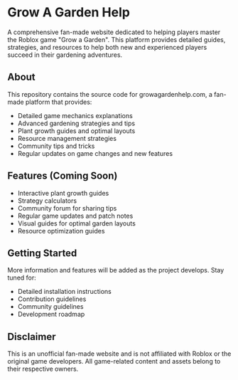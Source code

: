 # Grow A Garden Help

A comprehensive fan-made website dedicated to helping players master the Roblox game "Grow a Garden". This platform provides detailed guides, strategies, and resources to help both new and experienced players succeed in their gardening adventures.

## About

This repository contains the source code for growagardenhelp.com, a fan-made platform that provides:
- Detailed game mechanics explanations
- Advanced gardening strategies and tips
- Plant growth guides and optimal layouts
- Resource management strategies
- Community tips and tricks
- Regular updates on game changes and new features

## Features (Coming Soon)

- Interactive plant growth guides
- Strategy calculators
- Community forum for sharing tips
- Regular game updates and patch notes
- Visual guides for optimal garden layouts
- Resource optimization guides

## Getting Started

More information and features will be added as the project develops. Stay tuned for:
- Detailed installation instructions
- Contribution guidelines
- Community guidelines
- Development roadmap

## Disclaimer

This is an unofficial fan-made website and is not affiliated with Roblox or the original game developers. All game-related content and assets belong to their respective owners. 